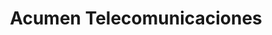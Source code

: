 ---
title: "Acumen Telecomunicaciones"
url: /ciudad-de-mexico/acumen-telecomunicaciones/
shop: teléfono móvil
---